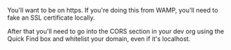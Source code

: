 You'll want to be on https. If you're doing this from WAMP, you'll need to fake an SSL certificate locally.

After that you'll need to go into the CORS section in your dev org using the Quick Find box and whitelist your domain, even if it's localhost.